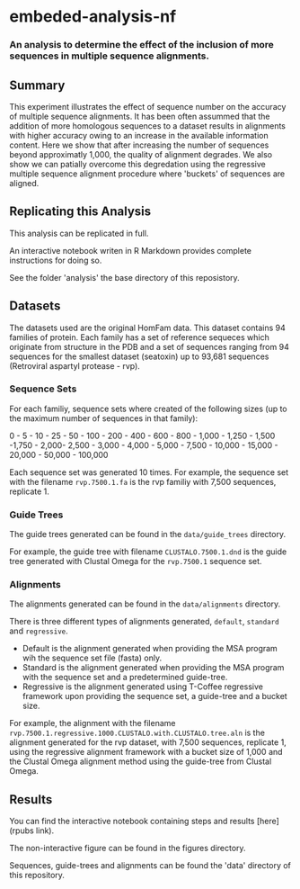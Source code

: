 # embeded-analysis-nf
### An analysis to determine the effect of the inclusion of more sequences in multiple sequence alignments.


## Summary
This experiment illustrates the effect of sequence number on the accuracy of multiple sequence alignments.
It has been often assummed that the addition of more homologous sequences to a dataset results in 
alignments with higher accuracy owing to an increase in the available information content. Here we show
that after increasing the number of sequences beyond approximatly 1,000, the quality of alignment degrades.
We also show we can patially overcome this degredation using the regressive multiple sequence alignment procedure
where 'buckets' of sequences are aligned. 


## Replicating this Analysis

This analysis can be replicated in full. 

An interactive notebook writen in R Markdown provides complete instructions for doing so.

See the folder 'analysis' the base directory of this reposistory.


## Datasets

The datasets used are the original HomFam data. This dataset contains 94 families of protein. 
Each family has a set of reference sequeces which originate from structure in the PDB and a set
of sequences ranging from  94 sequences for the smallest dataset (seatoxin) up to 93,681 sequences 
(Retroviral aspartyl protease - rvp).


### Sequence Sets
For each familiy, sequence sets where created of the following sizes (up to the maximum number of sequences in that family): 

0 - 5 - 10 - 25 - 50 - 100 - 200 - 400 - 600 - 800 - 1,000 - 
1,250 - 1,500 -1,750 - 2,000- 2,500 - 3,000 - 4,000 - 5,000 - 
7,500 - 10,000 - 15,000 - 20,000 - 50,000 - 100,000

Each sequence set was generated 10 times.
For example, the sequence set with the filename `rvp.7500.1.fa` is the rvp familiy with 7,500 sequences, replicate 1.

### Guide Trees
The guide trees generated can be found in the `data/guide_trees` directory.

For example, the guide tree with filename `CLUSTALO.7500.1.dnd` is the guide tree generated with Clustal Omega for the `rvp.7500.1` sequence set.


### Alignments
The alignments generated can be found in the `data/alignments` directory.

There is three different types of alignments generated, `default`, `standard` and `regressive`.


* Default is the alignment generated when providing the MSA program wih the sequence set file (fasta) only.
* Standard is the alignment generated when providing the MSA program with the sequence set and a predetermined guide-tree.
* Regressive is the alignment generated using T-Coffee regressive framework upon providing the sequence set, a guide-tree and a bucket size.

For example, the alignment with the filename `rvp.7500.1.regressive.1000.CLUSTALO.with.CLUSTALO.tree.aln` is the alignment generated for the rvp dataset, with 7,500 sequences, replicate 1, using the regressive alignment framework with a bucket size of 1,000 and the Clustal Omega alignment method using the guide-tree from Clustal Omega.  

 
## Results

You can find the interactive notebook containing steps and results [here](rpubs link).

The non-interactive figure can be found in the figures directory.

Sequences, guide-trees and alignments can be found the 'data' directory of this repository.




